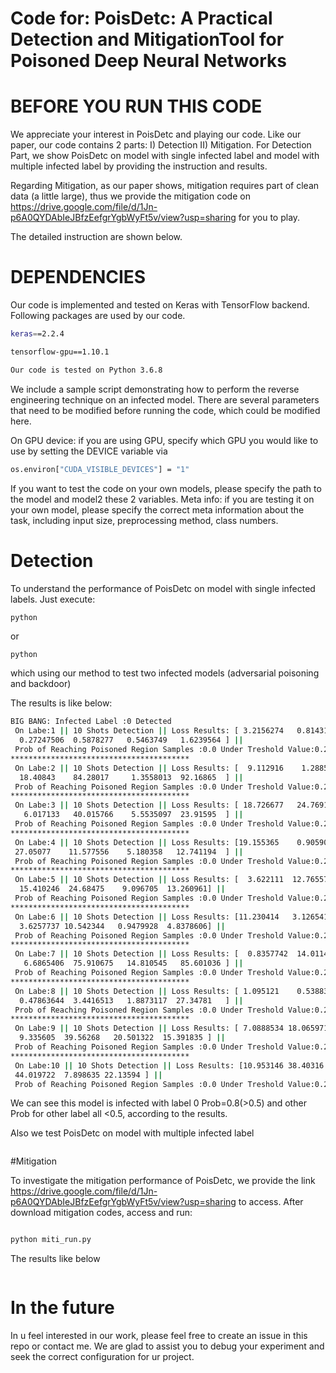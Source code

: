 # Code for: PoisDetc: A Practical Detection and MitigationTool for Poisoned Deep Neural Networks 


# BEFORE YOU RUN THIS CODE

We appreciate your interest in PoisDetc and playing our code. Like our paper, our code contains 2 parts: I) Detection II) Mitigation. For Detection Part, we show PoisDetc on model with single infected label and model with multiple infected label by providing the instruction and results.

Regarding Mitigation, as our paper shows, mitigation requires part of clean data (a little large), thus we provide the mitigation code on https://drive.google.com/file/d/1Jn-p6A0QYDAbIeJBfzEefgrYgbWyFt5v/view?usp=sharing for you to play. 

The detailed instruction are shown below.

# DEPENDENCIES 

Our code is implemented and tested on Keras with TensorFlow backend. Following packages are used by our code.

```bash
keras==2.2.4

tensorflow-gpu==1.10.1

Our code is tested on Python 3.6.8
```
We include a sample script demonstrating how to perform the reverse engineering technique on an infected model. There are several parameters that need to be modified before running the code, which could be modified here.

On GPU device: 
if you are using GPU, specify which GPU you would like to use by setting the DEVICE variable via
```bash
os.environ["CUDA_VISIBLE_DEVICES"] = "1"
```

If you want to test the code on your own models, please specify the path to the model and model2 these 2 variables.
Meta info: if you are testing it on your own model, please specify the correct meta information about the task, including input size, preprocessing method, class numbers.


# Detection 
To understand the performance of PoisDetc on model with single infected labels. Just execute:
```bash
python 
```
or 
```
python 
```
which using our method to test two infected models (adversarial poisoning and backdoor)

The results is like below:

```bash
BIG BANG: Infected Label :0 Detected
 On Labe:1 || 10 Shots Detection || Loss Results: [ 3.2156274   0.81431085  0.7940536   0.7660262   1.4209422  42.576817
  0.27247506  0.5878277   0.5463749   1.6239564 ] || 
 Prob of Reaching Poisoned Region Samples :0.0 Under Treshold Value:0.2
****************************************
 On Labe:2 || 10 Shots Detection || Loss Results: [  9.112916    1.2885572  10.86104   153.86241   148.91853   103.0526
  18.40843    84.28017     1.3558013  92.16865  ] || 
 Prob of Reaching Poisoned Region Samples :0.0 Under Treshold Value:0.2
****************************************
 On Labe:3 || 10 Shots Detection || Loss Results: [ 18.726677   24.76916     8.617739   79.89331    69.64562   104.409676
   6.017133   40.015766    5.5535097  23.91595  ] || 
 Prob of Reaching Poisoned Region Samples :0.0 Under Treshold Value:0.2
****************************************
 On Labe:4 || 10 Shots Detection || Loss Results: [19.155365    0.90590537 15.5154705  80.70176    87.53547    52.141125
 27.05077    11.577556    5.180358   12.741194  ] || 
 Prob of Reaching Poisoned Region Samples :0.0 Under Treshold Value:0.2
****************************************
 On Labe:5 || 10 Shots Detection || Loss Results: [  3.622111  12.765578   8.056339  22.224125  85.19723  109.33115
  15.410246  24.68475    9.096705  13.260961] || 
 Prob of Reaching Poisoned Region Samples :0.0 Under Treshold Value:0.2
****************************************
 On Labe:6 || 10 Shots Detection || Loss Results: [11.230414   3.1265419  7.3264112  4.831512  31.802229  15.110985
  3.6257737 10.542344   0.9479928  4.8378606] || 
 Prob of Reaching Poisoned Region Samples :0.0 Under Treshold Value:0.2
****************************************
 On Labe:7 || 10 Shots Detection || Loss Results: [  0.8357742  14.0114155  30.266777  164.37317   116.62768    92.40994
   6.6865406  75.910675   14.810545   85.601036 ] || 
 Prob of Reaching Poisoned Region Samples :0.0 Under Treshold Value:0.2
****************************************
 On Labe:8 || 10 Shots Detection || Loss Results: [ 1.095121    0.53883696  4.906443    5.4746785  23.769508   56.515343
  0.47863644  3.4416513   1.8873117  27.34781   ] || 
 Prob of Reaching Poisoned Region Samples :0.0 Under Treshold Value:0.2
****************************************
 On Labe:9 || 10 Shots Detection || Loss Results: [ 7.0888534 18.065971  42.419285  21.301136  24.674438  46.667343
  9.335605  39.56268   20.501322  15.391835 ] || 
 Prob of Reaching Poisoned Region Samples :0.0 Under Treshold Value:0.2
****************************************
 On Labe:10 || 10 Shots Detection || Loss Results: [10.953146 38.40316   8.175283 14.06912  49.978928 97.66975  13.56714
 44.019722  7.898635 22.13594 ] || 
 Prob of Reaching Poisoned Region Samples :0.0 Under Treshold Value:0.2

```

We can see this model is infected with label 0 Prob=0.8(>0.5) and other Prob for other label all <0.5, according to the results.

Also we test PoisDetc on model with multiple infected label
```bash
```


#Mitigation

To investigate the mitigation performance of PoisDetc, we provide the link https://drive.google.com/file/d/1Jn-p6A0QYDAbIeJBfzEefgrYgbWyFt5v/view?usp=sharing to access. After download mitigation codes, access and run: 

```bash

python miti_run.py

```

The results like below

```bash


```

# In the future
In u feel interested in our work, please feel free to create an issue in this repo or contact me. We are glad to assist you to debug your experiment and seek the correct configuration for ur project.


